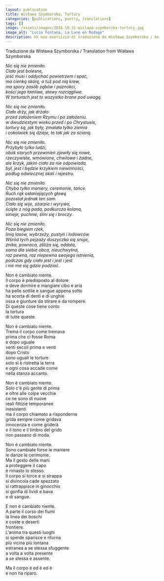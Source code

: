 ```yaml
---
layout: publication
title: Wisława Szymborska, Tortury
categories: [publications, poetry, translations]
tags: []
image: /assets/images/2016-10-31-wislawa-szymborska-tortury.jpg
image_alt: "Lucio Fontana, La Lune en Rodage"
description: Un mio esercizio di traduzione da Wisława Szymborska / An attempt of mine at translating Wisława Szymborska into Italian
---
```


Traduzione da Wisława Szymborska / Translation from Wisława Szymborska

<p><em>Nic się nie zmieniło.<br />
Ciało jest bolesne,<br />
jeść musi i oddychać powietrzem i spać,<br />
ma cienką skórę, a tuż pod nią krew,<br />
ma spory zasób zębów i paznokci,<br />
kości jego łamliwe, stawy rozciągliwe.<br />
W torturach jest to wszystko brane pod uwagę.</em></p>

<p><em>Nic się nie zmieniło.<br />
Ciało drży, jak drżało<br />
przed założeniem Rzymu i po założeniu.<br />
w dwudziestym wieku przed i po Chrystusie,<br />
tortury są, jak były, zmalała tylko ziemia<br />
i cokolwiek się dzieje, to tak jak za ścianą.</em></p>

<p><em>Nic się nie zmieniło.<br />
Przybyło tylko ludzi,<br />
obok starych przewinień zjawiły się nowe,<br />
rzeczywiste, wmówione, chwilowe i żadne,<br />
ale krzyk, jakim ciało za nie odpowiada,<br />
był, jest i będzie krzykiem niewinności,<br />
podług odwiecznej skali i rejestru.</em></p>

<p><em>Nic się nie zmieniło.<br />
Chyba tylko maniery, ceremonie, tańce.<br />
Ruch rąk osłaniających głowę<br />
pozostał jednak ten sam.<br />
Ciało się wije, szarpie i wyrywa,<br />
ścięte z nóg pada, podkurcza kolana,<br />
sinieje, puchnie, ślini się i broczy.</em></p>

<p><em>Nic się nie zmieniło.<br />
Poza biegiem rzek,<br />
linią lasów, wybrzeży, pustyń i lodowców.<br />
Wśród tych pejzaży duszyczka się snuje,<br />
znika, powraca, zbliża się, oddala,<br />
sama dla siebie obca, nieuchwytna,<br />
raz pewna, raz niepewna swojego istnienia,<br />
podczas gdy ciało jest i jest i jest<br />
i nie ma się gdzie podziać.</em></p>

<p>Non è cambiato niente.<br />
Il corpo è predisposto al dolore<br />
e deve dormire e mangiare cibo e aria<br />
ha pelle sottile e sangue appena sotto<br />
ha scorta di denti e di unghie<br />
ossa e giunture da stirare e da rompere.<br />
Di queste cose tiene conto<br />
la tortura<br />
di tutte queste.</p>

<p>Non è cambiato niente.<br />
Trema il corpo come tremava<br />
prima che ci fosse Roma<br />
e dopo uguale<br />
venti secoli prima e venti<br />
dopo Cristo<br />
sono uguali le torture<br />
solo si è ristretta la terra<br />
e ogni cosa accade come<br />
nella stanza accanto.</p>

<p>Non è cambiato niente.<br />
Solo c'è più gente di prima<br />
e oltre alle colpe vecchie<br />
ce ne sono di nuove<br />
reali fittizie temporanee<br />
inesistenti<br />
ma il corpo chiamato a risponderne<br />
grida sempre come gridava<br />
innocenza e come griderà<br />
e il tono e il timbro del grido<br />
non passano di moda.</p>

<p>Non è cambiato niente.<br />
Sono cambiate forse le maniere<br />
le danze le cerimonie.<br />
Ma il gesto delle mani<br />
a proteggere il capo<br />
è rimasto lo stesso.<br />
Il corpo si torce e si strappa<br />
si divincola cade spezzato<br />
si rattrappisce in ginocchio<br />
si gonfia di lividi e bava<br />
e di sangue.</p>

<p>E non è cambiato niente.<br />
A parte il corso dei fiumi<br />
la linea dei boschi<br />
e coste e deserti<br />
frontiere.<br />
L'anima tra questi luoghi<br />
si sperde sparisce e ritorna<br />
più vicina più lontana<br />
estranea a se stessa sfuggente<br />
a volta a volta presente<br />
a se stessa e assente.</p>

<p>Ma il corpo è ed è ed è<br />
e non ha riparo.</p>
